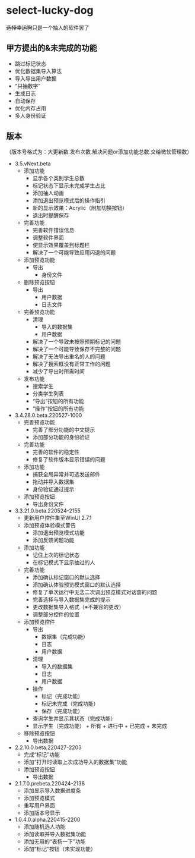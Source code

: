 # **select-lucky-dog**
~~选择幸运狗~~只是一个抽人的软件罢了
## 甲方提出的&未完成的功能
+ 跳过标记状态
+ 优化数据集导入算法
+ 导入导出用户数据
+ “只抽数字”
+ 生成日志
+ 自动保存
+ 优化内存占用
+ 多人身份验证
## 版本
（版本号格式为：大更新数.发布次数.解决问题or添加功能总数.交给微软管理数）
+ 3.5.vNext.beta
  + 添加功能
    + 显示各个类别学生总数
	+ 标记状态下显示未完成学生占比
	+ 添加抽人动画
	+ 添加退出预览模式后的操作指引
	+ 新的显示效果：Acrylic（附加切换按钮）
	+ 退出时提醒保存
  + 完善功能
    + 完善软件错误信息
	+ 调整软件界面
	+ 使显示效果覆盖到标题栏
	+ 解决了一个可能导致应用闪退的问题
  + 添加预览功能
    + 导出
	  + 身份文件
  + 删除预览按钮
    + 导出
	  + 用户数据
	  + 日志文件
  + 完善预览功能
    + 清理
      + 导入的数据集
      + 用户数据
  	+ 解决了一个导致未按照预期标记的问题
	+ 解决了一个可能导致保存不完整的问题
	+ 解决了无法导出重名的人的问题
	+ 解决了搜索框没有正常工作的问题
	+ 减少了导出时所需时间
  + 发布功能
    + 搜索学生
	+ 分类学生列表
	+ “导出”按钮的所有功能
	+ “操作”按钮的所有功能
+ 3.4.28.0.beta.220527-1000
  + 完善预览功能
    + 完善了部分功能的中文提示
	+ 添加部分功能的身份验证
  + 完善功能
    + 完善的软件的稳定性
	+ 修复了软件版本显示错误的问题
  + 添加功能
    + 捕获全局异常并可选发送邮件
	+ 拖动并导入数据集
	+ 身份验证通过提示
  + 添加预览按钮
    + 导出身份文件
+ 3.3.21.0.beta.220524-2155
  + 更新用户控件集至WinUI 2.7.1
  + 添加预览体验模式警告
    + 添加退出预览模式功能
    + 添加反馈问题功能
  + 添加功能
    + 记住上次的标记状态
    + 在标记模式下显示抽过的人
  + 完善功能
    + 添加确认标记窗口的默认选择
    + 添加确认体验预览模式窗口的默认选择 
    + 修复了单次运行中无法二次调出预览模式对话窗的问题
    + 完善选择与导入数据集完成的提示
    + 更改数据集导入格式（※不兼容的更改）
    + 调整部分控件的位置
  + 添加预览控件
    + 导出
      + 数据集（完成功能）
      + 日志
      + 用户数据
    + 清理
      + 导入的数据集
      + 日志
      + 用户数据
    + 操作
      + 标记（完成功能）
	  + 标记未完成（完成功能）
	  + 保存（完成功能）
    + 查询学生并显示其状态（完成功能）
    + 显示学生（完成功能）
           + 所有
            +  进行中
            +  已完成
            +  未完成
  + 移除预览按钮
    + 导出数据
+ 2.2.10.0.beta.220427-2203
  + 完成“标记”功能
  + 添加“打开时读取上次成功导入的数据集”功能
  + 添加预览按钮
    + 导出数据
+ 2.1.7.0.prebeta.220424-2138
  + 添加显示导入数据进度条
  + 添加预览模式
  + 重写用户界面
  + 添加版本号显示
+ 1.0.4.0.alpha.220415-2200
  + 添加随机选人功能
  + 添加读取并导入数据集功能
  + 添加无用的“表扬一下”功能
  + 添加“标记”按钮（未实现功能）